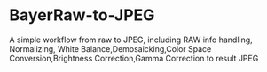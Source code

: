 # BayerRaw-to-JPEG
A simple workflow from raw to JPEG, including RAW info handling, Normalizing, White Balance,Demosaicking,Color Space Conversion,Brightness Correction,Gamma Correction to result JPEG
